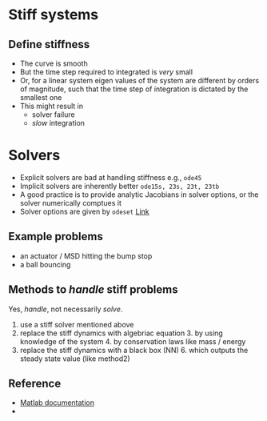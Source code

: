 # Stiff systems
## Define stiffness
* The curve is smooth
* But the time step required to integrated is *very* small
* Or, for a linear system eigen values of the system are different by orders of magnitude, such that the time step of integration is dictated by the smallest one
* This might result in
    * solver failure
    * *slow* integration

# Solvers
* Explicit solvers are bad at handling stiffness e.g., `ode45`
* Implicit solvers are inherently better `ode15s, 23s, 23t, 23tb`
* A good practice is to provide analytic Jacobians in solver options, or the solver numerically comptues it
* Solver options are given by `odeset` [Link](https://www.mathworks.com/help/matlab/ref/odeset.html)

## Example problems
* an actuator / MSD hitting the bump stop
* a ball bouncing

## Methods to *handle* stiff problems
Yes, *handle*, not necessarily *solve*. 

1. use a stiff solver mentioned above
2. replace the stiff dynamics with algebriac equation
    3. by using knowledge of the system
    4. by conservation laws like mass / energy
5. replace the stiff dynamics with a black box (NN)
    6. which outputs the steady state value (like method2)


## Reference
* [Matlab documentation](https://www.mathworks.com/help/matlab/math/solve-stiff-odes.html)
* 